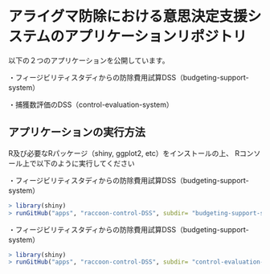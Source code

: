 # アライグマ防除における意思決定支援システムのアプリケーションリポジトリ
以下の２つのアプリケーションを公開しています。

・フィージビリティスタディからの防除費用試算DSS（budgeting-support-system）

・捕獲数評価のDSS（control-evaluation-system）

## アプリケーションの実行方法
R及び必要なRパッケージ（shiny, ggplot2, etc）をインストールの上、
Rコンソール上で以下のように実行してください

・フィージビリティスタディからの防除費用試算DSS（budgeting-support-system）
```R
> library(shiny)
> runGitHub("apps", "raccoon-control-DSS", subdir= "budgeting-support-system/code")
```

・フィージビリティスタディからの防除費用試算DSS（budgeting-support-system）
```R
> library(shiny)
> runGitHub("apps", "raccoon-control-DSS", subdir= "control-evaluation-system/code")
```
